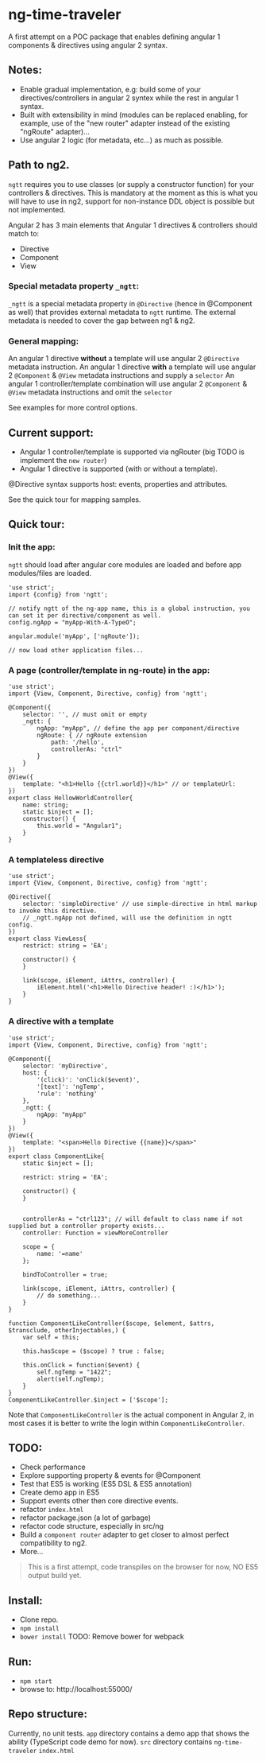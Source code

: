 # ng-time-traveler

A first attempt on a POC package that enables defining angular 1 components & directives using angular 2 syntax.

## Notes:
  - Enable gradual implementation, e.g: build some of your directives/controllers in angular 2 syntex while the rest in angular 1 syntax.
  - Built with extensibility in mind (modules can be replaced enabling, for example, use of the "new router" adapter instead of the existing "ngRoute" adapter)...
  - Use angular 2 logic (for metadata, etc...) as much as possible.
 
## Path to ng2.
`ngtt` requires you to use classes (or supply a constructor function) for your controllers & directives.
This is mandatory at the moment as this is what you will have to use in ng2, support for non-instance DDL object is possible but not implemented.

Angular 2 has 3 main elements that Angular 1 directives & controllers should match to:
  - Directive
  - Component
  - View
  
### Special metadata property `_ngtt`:
`_ngtt` is a special metadata property in `@Directive` (hence in @Component as well) that provides external metadata to `ngtt` runtime.
The external metadata is needed to cover the gap between ng1 & ng2.


### General mapping:
An angular 1 directive __without__ a template will use angular 2 `@Directive` metadata instruction.
An angular 1 directive __with__ a template will use angular 2 `@Component` & `@View` metadata instructions and supply a `selector`
An angular 1 controller/template combination will use angular 2 `@Component` & `@View` metadata instructions and omit the `selector`

See examples for more control options.

## Current support:
  - Angular 1 controller/template is supported via ngRouter (big TODO is implement the `new router`)
  - Angular 1 directive is supported (with or without a template).
  
  @Directive syntax supports host: events, properties and attributes.
  
  See the quick tour for mapping samples.
  
## Quick tour:

### Init the app:
`ngtt` should load after angular core modules are loaded and before app modules/files are loaded.

```
'use strict';
import {config} from 'ngtt';

// notify ngtt of the ng-app name, this is a global instruction, you can set it per directive/component as well.
config.ngApp = "myApp-With-A-TypeO";

angular.module('myApp', ['ngRoute']);

// now load other application files...
```

### A page (controller/template in ng-route) in the app:
```
'use strict';
import {View, Component, Directive, config} from 'ngtt';

@Component({
    selector: '', // must omit or empty
    _ngtt: {
        ngApp: "myApp", // define the app per component/directive
        ngRoute: { // ngRoute extension 
            path: '/hello',
            controllerAs: "ctrl"
        }
    }
})
@View({
    template: "<h1>Hello {{ctrl.world}}</h1>" // or templateUrl:
})
export class HellowWorldController{
    name: string;
    static $inject = [];
    constructor() {
        this.world = "Angular1";
    }
}
```

### A templateless directive
```
'use strict';
import {View, Component, Directive, config} from 'ngtt';

@Directive({
    selector: 'simpleDirective' // use simple-directive in html markup to invoke this directive.
    // _ngtt.ngApp not defined, will use the definition in ngtt config.
})
export class ViewLess{
    restrict: string = 'EA';

    constructor() {
    }

    link(scope, iElement, iAttrs, controller) {
        iElement.html('<h1>Hello Directive header! :)</h1>');
    }
}
```

### A directive with a template
``` 
'use strict';
import {View, Component, Directive, config} from 'ngtt';

@Component({
    selector: 'myDirective',
    host: {
        '(click)': 'onClick($event)',
        '[text]': 'ngTemp',     
        'rule': 'nothing'
    },
    _ngtt: {
        ngApp: "myApp"
    }
})
@View({
    template: "<span>Hello Directive {{name}}</span>"
})
export class ComponentLike{
    static $inject = [];

    restrict: string = 'EA';

    constructor() {
    }


    controllerAs = "ctrl123"; // will default to class name if not supplied but a controller property exists...
    controller: Function = viewMoreController

    scope = {
        name: '=name'
    };

    bindToController = true;
 
    link(scope, iElement, iAttrs, controller) {
        // do something...
    }
}

function ComponentLikeController($scope, $element, $attrs, $transclude, otherInjectables,) {
    var self = this;

    this.hasScope = ($scope) ? true : false;

    this.onClick = function($event) {
        self.ngTemp = "1422";
        alert(self.ngTemp);
    }
}
ComponentLikeController.$inject = ['$scope'];
```
Note that `ComponentLikeController` is the actual component in Angular 2, in most cases it is better to write
the login within `ComponentLikeController`.


## TODO:
  - Check performance
  - Explore supporting property & events for @Component
  - Test that ES5 is working (ES5 DSL & ES5 annotation)
  - Create demo app in ES5
  - Support events other then core directive events.
  - refactor `index.html`
  - refactor package.json (a lot of garbage)
  - refactor code structure, especially in src/ng
  - Build a `component router` adapter to get closer to almost perfect compatibility to ng2.
  - More...
  

> This is a first attempt, code transpiles on the browser for now, NO ES5 output build yet.

## Install:
  - Clone repo.
  - `npm install`
  - `bower install` TODO: Remove bower for webpack
  

## Run:
  - `npm start`
  - browse to: http://localhost:55000/

## Repo structure:
Currently, no unit tests.
`app` directory contains a demo app that shows the ability (TypeScript code demo for now).
`src` directory contains `ng-time-traveler`
`index.html`